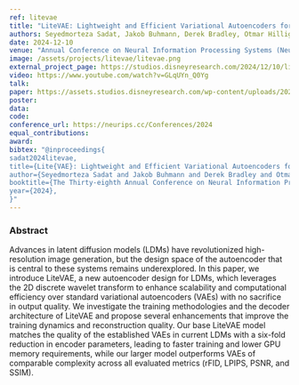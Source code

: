 ```yaml
---
ref: litevae
title: "LiteVAE: Lightweight and Efficient Variational Autoencoders for Latent Diffusion Models"
authors: Seyedmorteza Sadat, Jakob Buhmann, Derek Bradley, Otmar Hilliges, Romann M. Weber
date: 2024-12-10
venue: "Annual Conference on Neural Information Processing Systems (NeurIPS)"
image: /assets/projects/litevae/litevae.png
external_project_page: https://studios.disneyresearch.com/2024/12/10/litevae-lightweight-and-efficient-variational-autoencoders-for-latent-diffusion-models/
video: https://www.youtube.com/watch?v=GLqUYn_Q0Yg 
talk: 
paper: https://assets.studios.disneyresearch.com/wp-content/uploads/2024/12/LiteVAE-Lightweight-and-Efficient-Variational-Autoencoders-for-Latent-Diffusion-Models-Paper.pdf
poster: 
data: 
code: 
conference_url: https://neurips.cc/Conferences/2024
equal_contributions: 
award:
bibtex: "@inproceedings{
sadat2024litevae,
title={Lite{VAE}: Lightweight and Efficient Variational Autoencoders for Latent Diffusion Models},
author={Seyedmorteza Sadat and Jakob Buhmann and Derek Bradley and Otmar Hilliges and Romann M. Weber},
booktitle={The Thirty-eighth Annual Conference on Neural Information Processing Systems},
year={2024},
}"
---
```


<h3>Abstract</h3>

Advances in latent diffusion models (LDMs) have revolutionized high-resolution image generation, but the design space of the autoencoder that is central to these systems remains underexplored. In this paper, we introduce LiteVAE, a new autoencoder design for LDMs, which leverages the 2D discrete wavelet transform to enhance scalability and computational efficiency over standard variational autoencoders (VAEs) with no sacrifice in output quality. We investigate the training methodologies and the decoder architecture of LiteVAE and propose several enhancements that improve the training dynamics and reconstruction quality. Our base LiteVAE model matches the quality of the established VAEs in current LDMs with a six-fold reduction in encoder parameters, leading to faster training and lower GPU memory requirements, while our larger model outperforms VAEs of comparable complexity across all evaluated metrics (rFID, LPIPS, PSNR, and SSIM).


